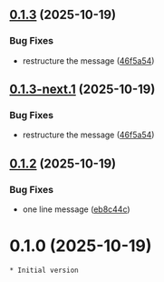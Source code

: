 ## [0.1.3](https://github.com/smiglo/dummy-release-test/compare/v0.1.2...v0.1.3) (2025-10-19)


### Bug Fixes

* restructure the message ([46f5a54](https://github.com/smiglo/dummy-release-test/commit/46f5a5484845b1b74279db2cef2c129af83da800))

## [0.1.3-next.1](https://github.com/smiglo/dummy-release-test/compare/v0.1.2...v0.1.3-next.1) (2025-10-19)


### Bug Fixes

* restructure the message ([46f5a54](https://github.com/smiglo/dummy-release-test/commit/46f5a5484845b1b74279db2cef2c129af83da800))

## [0.1.2](https://github.com/smiglo/dummy-release-test/compare/v0.1.1...v0.1.2) (2025-10-19)


### Bug Fixes

* one line message ([eb8c44c](https://github.com/smiglo/dummy-release-test/commit/eb8c44cae91bd1c0706daff75adb8ff8dc4754c3))

# 0.1.0 (2025-10-19)

    * Initial version
